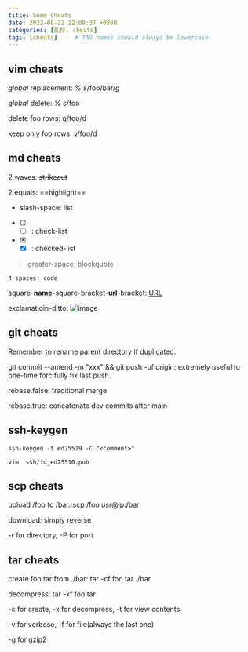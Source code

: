 ```yaml
---
title: Some Cheats
date: 2022-08-22 22:08:37 +0800
categories: [乱抄, cheats]
tags: [cheats]     # TAG names should always be lowercase
---
```


## vim cheats 
*global* replacement: *%* s/foo/bar/*g*

*global* delete: *%* s/foo

delete foo rows: g/foo/d

keep only foo rows: v/foo/d

## md cheats
2 waves: ~~strikeout~~ 

2 equals: ==highlight==

- slash-space: list

- [ ] - [ ] : check-list

- [x] - [x] : checked-list 

> greater-space: blockquote

    4 spaces: code

square-**name**-square-bracket-**url**-bracket: [URL](https://github.com/YJY1029/container/blob/main/linux.md)

exclamatioin-ditto: ![image](null)

## git cheats 

Remember to rename parent directory if duplicated. 

git commit --amend -m "xxx" && git push -uf origin: extremely useful to one-time forcifully fix last push. 

rebase.false: traditional merge

rebase.true: concatenate dev commits after main

## ssh-keygen

`ssh-keygen -t ed25519 -C "<comment>"`

`vim .ssh/id_ed25510.pub`

## scp cheats 
upload /foo to /bar: scp /foo usr@ip:/bar

download: simply reverse 

-r for directory, -P for port 

## tar cheats 
create foo.tar from ./bar: tar -cf foo.tar ./bar 

decompress: tar -xf foo.tar 

-c for create, -x for decompress, -t for view contents 

-v for verbose, -f for file(always the last one)

-g for gzip2
